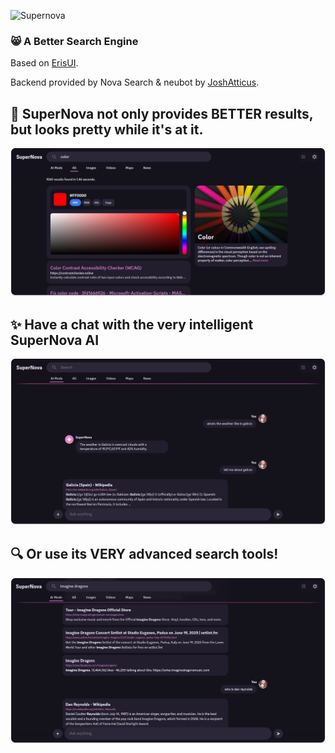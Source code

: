 ﻿
![Supernova](https://github.com/3r1s-s/supernova/blob/main/src/images/readme-banner.png?raw=true)


### 😸 A Better Search Engine

Based on [ErisUI](https://github.com/3r1s-s/erisui).

Backend provided by Nova Search & neubot by [JoshAtticus](https://github.com/JoshAtticus).



**🚀 SuperNova not only provides BETTER results, but looks pretty while it's at it.**
---
![main page](https://github.com/3r1s-s/supernova/blob/main/src/images/screenshots/screenshot-main-page.png?raw=true)

**✨ Have a chat with the very intelligent SuperNova AI**
---
![smart](https://github.com/3r1s-s/supernova/blob/main/src/images/screenshots/screenshot-chat.png?raw=true)

**🔍 Or use its VERY advanced search tools!**
---
![Advanced Search](https://github.com/3r1s-s/supernova/blob/main/src/images/screenshots/screenshot-advanced-search.png?raw=true)
